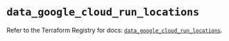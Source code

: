 # `data_google_cloud_run_locations`

Refer to the Terraform Registry for docs: [`data_google_cloud_run_locations`](https://registry.terraform.io/providers/hashicorp/google/5.27.0/docs/data-sources/cloud_run_locations).
